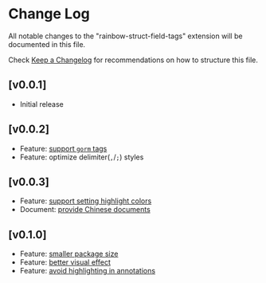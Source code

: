 # Change Log

All notable changes to the "rainbow-struct-field-tags" extension will be documented in this file.

Check [Keep a Changelog](http://keepachangelog.com/) for recommendations on how to structure this file.

## [v0.0.1]

- Initial release

## [v0.0.2]

- Feature: [support `gorm` tags](https://github.com/se-dev-pion/rainbow-struct-field-tags/issues/1)
- Feature: optimize delimiter(`,`/`;`) styles

## [v0.0.3]

- Feature: [support setting highlight colors](https://github.com/se-dev-pion/rainbow-struct-field-tags/issues/4)
- Document: [provide Chinese documents](https://github.com/se-dev-pion/rainbow-struct-field-tags/issues/5)

## [v0.1.0]

- Feature: [smaller package size](https://github.com/se-dev-pion/rainbow-struct-field-tags/issues/11)
- Feature: [better visual effect](https://github.com/se-dev-pion/rainbow-struct-field-tags/issues/14)
- Feature: [avoid highlighting in annotations](https://github.com/se-dev-pion/rainbow-struct-field-tags/issues/12)
